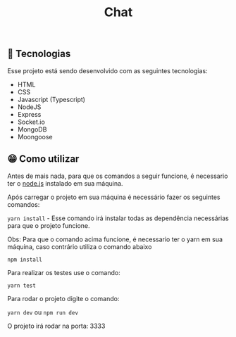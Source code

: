 <h1 align="center">
    Chat
</h1>

<br>

## 🚀 Tecnologias

Esse projeto está sendo desenvolvido com as seguintes tecnologias:

- HTML
- CSS
- Javascript (Typescript)
- NodeJS
- Express
- Socket.io
- MongoDB
- Moongoose


## 😁 Como utilizar

Antes de mais nada, para que os comandos a seguir funcione, é necessario ter o <a href='https://nodejs.org/en/' target='_blank'>node.js</a> instalado em sua máquina.

Após carregar o projeto em sua máquina é necessário fazer os seguintes comandos:

`yarn install` - Esse comando irá instalar todas as dependência necessárias para que o projeto funcione.

Obs: Para que o comando acima funcione, é necessario ter o yarn em sua máquina, caso contrário utiliza o comando abaixo

`npm install`

Para realizar os testes use o comando:

`yarn test`

Para rodar o projeto digite o comando:

`yarn dev` ou `npm run dev`

O projeto irá rodar na porta: 3333
